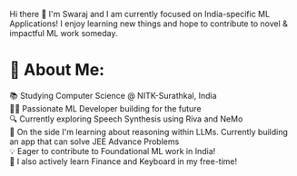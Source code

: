  Hi there 👋
I'm Swaraj and I am currently focused on India-specific ML Applications! I enjoy learning new things and hope to contribute to novel & impactful ML work someday.
# 💫 About Me:
📚 Studying Computer Science @ NITK-Surathkal, India<br>
👨‍💻 Passionate ML Developer building for the future<br>
🔍 Currently exploring Speech Synthesis using Riva and NeMo<br>
🌟 On the side I'm learning about reasoning within LLMs. Currently building an app that can solve JEE Advance Problems <br>
💡 Eager to contribute to Foundational ML work in India!<br>
🤖 I also actively learn Finance and Keyboard in my free-time!<be>


<!--
**swrjsingh/swrjsingh** is a ✨ _special_ ✨ repository because its `README.md` (this file) appears on your GitHub profile.

Here are some ideas to get you started:

- 🔭 I’m currently working on ...
- 🌱 I’m currently learning ...
- 👯 I’m looking to collaborate on ...
- 🤔 I’m looking for help with ...
- 💬 Ask me about ...
- 📫 How to reach me: ...
- 😄 Pronouns: ...
- ⚡ Fun fact: ...
-->
